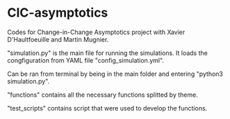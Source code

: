# CIC-asymptotics
Codes for Change-in-Change Asymptotics project with Xavier D'Haultfoeuille and Martin Mugnier.

"simulation.py" is the main file for running the simulations. It loads the congfiguration from YAML file "config_simulation.yml".

Can be ran from terminal by being in the main folder and entering "python3 simulation.py".

"functions" contains all the necessary functions splitted by theme.

"test_scripts" contains script that were used to develop the functions.
